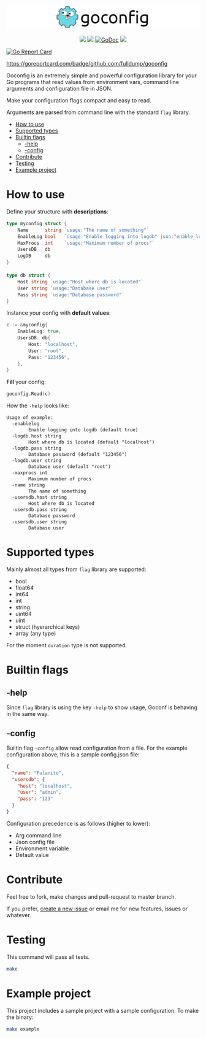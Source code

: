 <img src="logo.png">

<p align="center">
<a href="https://app.travis-ci.com/github/fulldump/goconfig"><img src="https://app.travis-ci.com/fulldump/goconfig.svg?branch=master"></a>
<a href="https://goreportcard.com/report/github.com/fulldump/goconfig"><img src="https://goreportcard.com/badge/github.com/fulldump/goconfig"></a>
<a href="https://godoc.org/github.com/fulldump/goconfig"><img src="https://godoc.org/github.com/fulldump/goconfig?status.svg" alt="GoDoc"></a>
<a href="https://codeclimate.com/github/fulldump/goconfig/maintainability"><img src="https://api.codeclimate.com/v1/badges/d3f50778ac8598d4438f/maintainability"></a>
</p>

[![Go Report Card](https://goreportcard.com/badge/github.com/fulldump/goconfig)](https://goreportcard.com/report/github.com/fulldump/goconfig)

https://goreportcard.com/badge/github.com/fulldump/goconfig

Goconfig is an extremely simple and powerful configuration library for your Go
programs that read values from environment vars, command line arguments and
configuration file in JSON.

Make your configuration flags compact and easy to read.

Arguments are parsed from command line with the standard `flag` library.

<!-- MarkdownTOC autolink=true bracket=round depth=4 -->

- [How to use](#how-to-use)
- [Supported types](#supported-types)
- [Builtin flags](#builtin-flags)
  - [-help](#-help)
  - [-config](#-config)
- [Contribute](#contribute)
- [Testing](#testing)
- [Example project](#example-project)

<!-- /MarkdownTOC -->


# How to use

Define your structure with **descriptions**:

```go
type myconfig struct {
	Name      string `usage:"The name of something"`
	EnableLog bool   `usage:"Enable logging into logdb" json:"enable_log"`
	MaxProcs  int    `usage:"Maximum number of procs"`
	UsersDB   db
	LogDB     db
}

type db struct {
	Host string `usage:"Host where db is located"`
	User string `usage:"Database user"`
	Pass string `usage:"Database password"`
}
```

Instance your config with **default values**:

```go
c := &myconfig{
	EnableLog: true,
	UsersDB: db{
		Host: "localhost",
		User: "root",
		Pass: "123456",
	},
}
```

**Fill** your config:
```go
goconfig.Read(c)
```

How the `-help` looks like:

```
Usage of example:
  -enablelog
    	Enable logging into logdb (default true)
  -logdb.host string
    	Host where db is located (default "localhost")
  -logdb.pass string
    	Database password (default "123456")
  -logdb.user string
    	Database user (default "root")
  -maxprocs int
    	Maximum number of procs
  -name string
    	The name of something
  -usersdb.host string
    	Host where db is located
  -usersdb.pass string
    	Database password
  -usersdb.user string
    	Database user
```


# Supported types

Mainly almost all types from `flag` library are supported:

* bool
* float64
* int64
* int
* string
* uint64
* uint
* struct (hyerarchical keys)
* array (any type)

For the moment `duration` type is not supported.


# Builtin flags

## -help

Since `flag` library is using the key `-help` to show usage, Goconf is behaving
in the same way.

## -config

Builtin flag `-config` allow read configuration from a file. For the example
configuration above, this is a sample config.json file:

```json
{
  "name": "Fulanito",
  "usersdb": {
    "host": "localhost",
    "user": "admin",
    "pass": "123"
  }
}
```

Configuration precedence is as follows (higher to lower):
* Arg command line
* Json config file
* Environment variable
* Default value


# Contribute

Feel free to fork, make changes and pull-request to master branch.

If you prefer, [create a new issue](https://github.com/fulldump/goconfig/releases/new)
or email me for new features, issues or whatever.


# Testing

This command will pass all tests.

```sh
make
```


# Example project

This project includes a sample project with a sample configuration. To make the binary:

```sh
make example
```
